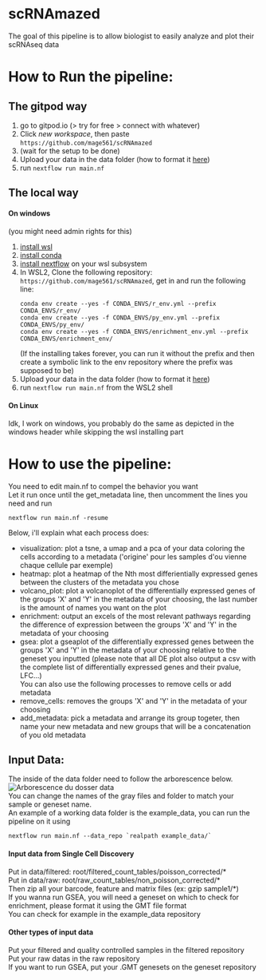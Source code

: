 # scRNAmazed
The goal of this pipeline is to allow biologist to easily analyze and plot their scRNAseq data
# How to Run the pipeline:
## The gitpod way
1. go to gitpod.io (> try for free > connect with whatever)
2. Click *new workspace*, then paste `https://github.com/mage561/scRNAmazed`
3. (wait for the setup to be done)
4. Upload your data in the data folder (how to format it [here](#input-data))
5. run `nextflow run main.nf`

## The local way
#### On windows
(you might need admin rights for this)
1. [install wsl](https://learn.microsoft.com/en-us/windows/wsl/install)
2. [install conda](https://docs.conda.io/projects/conda/en/latest/user-guide/install/windows.html)
3. [install nextflow](https://www.nextflow.io/docs/latest/install.html) on your wsl subsystem
4. In WSL2, Clone the following repository: `https://github.com/mage561/scRNAmazed`, get in and run the following line:
    ```shell
    conda env create --yes -f CONDA_ENVS/r_env.yml --prefix CONDA_ENVS/r_env/
    conda env create --yes -f CONDA_ENVS/py_env.yml --prefix CONDA_ENVS/py_env/
    conda env create --yes -f CONDA_ENVS/enrichment_env.yml --prefix CONDA_ENVS/enrichment_env/
    ```
    (If the installing takes forever, you can run it without the prefix and then create a symbolic link to the env repository where the prefix was supposed to be)
5. Upload your data in the data folder (how to format it [here](#input-data))
6. run `nextflow run main.nf` from the WSL2 shell
#### On Linux
Idk, I work on windows, you probably do the same as depicted in the windows header while skipping the wsl installing part

# How to use the pipeline:
You need to edit main.nf to compel the behavior you want <br />
Let it run once until the get_metadata line, then uncomment the lines you need and run 
```shell
nextflow run main.nf -resume
```
Below, i'll explain what each process does:
- visualization: plot a tsne, a umap and a pca of your data coloring the cells according to a metadata ('origine' pour les samples d'ou vienne chaque cellule par exemple)
- heatmap: plot a heatmap of the Nth most differientially expressed genes between the clusters of the metadata you chose
- volcano_plot: plot a volcanoplot of the differentially expressed genes of the groups 'X' and 'Y' in the metadata of your choosing, the last number is the amount of names you want on the plot
- enrichment: output an excels of the most relevant pathways regarding the difference of expression between the groups 'X' and 'Y' in the metadata of your choosing
- gsea: plot a gseaplot of the differentially expressed genes between the groups 'X' and 'Y' in the metadata of your choosing relative to the geneset you inputted
(please note that all DE plot also output a csv with the complete list of differentially expressed genes and their pvalue, LFC...)<br />
You can also use the following processes to remove cells or add metadata
- remove_cells: removes the groups 'X' and 'Y' in the metadata of your choosing
- add_metadata: pick a metadata and arrange its group togeter, then name your new metadata and new groups that will be a concatenation of you old metadata


## Input Data:
The inside of the data folder need to follow the arborescence below.
![Arborescence du dosser data](https://drive.google.com/uc?export=download&id=1DLRRol5iM1oXHbFY02f8u14Z0bLYpTdb)<br />
You can change the names of the gray files and folder to match your sample or geneset name.<br />
An example of a working data folder is the example_data, you can run the pipeline on it using 
```shell
nextflow run main.nf --data_repo `realpath example_data/` 
```
#### Input data from Single Cell Discovery
Put in data/filtered: root/filtered_count_tables/poisson_corrected/\*<br />
Put in data/raw: root/raw_count_tables/non_poisson_corrected/\*<br />
Then zip all your barcode, feature and matrix files (ex: gzip sample1/*)<br />
If you wanna run GSEA, you will need a geneset on which to check for enrichment, please format it using the GMT file format<br />
You can check for example in the example_data repository<br />

#### Other types of input data
Put your filtered and quality controlled samples in the filtered repository<br />
Put your raw datas in the raw repository<br />
If you want to run GSEA, put your .GMT genesets on the geneset repository <br />
